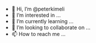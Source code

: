 - 👋 Hi, I’m @peterkimeli
- 👀 I’m interested in ...
- 🌱 I’m currently learning ...
- 💞️ I’m looking to collaborate on ...
- 📫 How to reach me ...

<!---
peterkimeli/peterkimeli is a ✨ special ✨ repository because its `README.md` (this file) appears on your GitHub profile.
You can click the Preview link to take a look at your changes.
--->
